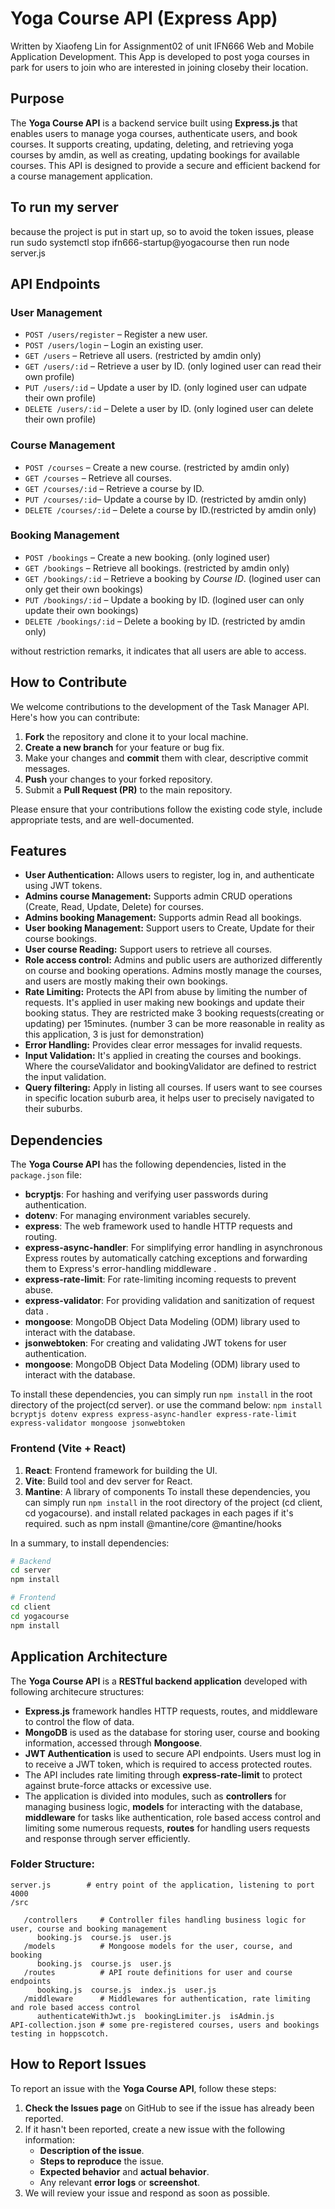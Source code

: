 # Yoga Course API (Express App)

Written by Xiaofeng Lin for Assignment02 of unit IFN666 Web and Mobile Application Development. This App is developed to post yoga courses in park for users to join who are interested in joining closeby their location. 

## Purpose

The **Yoga Course API** is a backend service built using **Express.js** that enables users to manage yoga courses, authenticate users, and book courses. It supports creating, updating, deleting, and retrieving yoga courses by amdin, as well as creating, updating bookings for available courses. This API is designed to provide a secure and efficient backend for a course management application.

## To run my server
because the project is put in start up, so to avoid the token issues, please run 
sudo systemctl stop ifn666-startup@yogacourse
then run
node server.js

## API Endpoints

### **User Management**
- `POST /users/register` – Register a new user.
- `POST /users/login` – Login an existing user.
- `GET /users` – Retrieve all users.                (restricted by amdin only)
- `GET /users/:id` – Retrieve a user by ID.         (only logined user can read their own profile)
- `PUT /users/:id` – Update a user by ID.           (only logined user can udpate their own profile)
- `DELETE /users/:id` – Delete a user by ID.        (only logined user can delete their own profile)

### **Course Management**
- `POST /courses` – Create a new course.            (restricted by amdin only)
- `GET /courses` – Retrieve all courses.            
- `GET /courses/:id` – Retrieve a course by ID.     
- `PUT /courses/:id`– Update a course by ID.        (restricted by amdin only)
- `DELETE /courses/:id` – Delete a course by ID.​    (restricted by amdin only)   

### **Booking Management**
- `POST /bookings` – Create a new booking.                  (only logined user)
- `GET /bookings` – Retrieve all bookings.                  (restricted by amdin only)
- `GET /bookings/:id` – Retrieve a booking by *Course ID*.  (logined user can only get their own bookings)
- `PUT /bookings/:id` – Update a booking by ID.             (logined user can only update their own bookings)
- `DELETE /bookings/:id` – Delete a booking by ID.          (restricted by amdin only)

without restriction remarks, it indicates that all users are able to access. 

## How to Contribute
We welcome contributions to the development of the Task Manager API. Here's how you can contribute:

1. **Fork** the repository and clone it to your local machine.
2. **Create a new branch** for your feature or bug fix.
3. Make your changes and **commit** them with clear, descriptive commit messages.
4. **Push** your changes to your forked repository.
5. Submit a **Pull Request (PR)** to the main repository.

Please ensure that your contributions follow the existing code style, include appropriate tests, and are well-documented.


## Features
- **User Authentication:** Allows users to register, log in, and authenticate using JWT tokens.
- **Admins course Management:** Supports admin CRUD operations (Create, Read, Update, Delete) for courses.
- **Admins booking Management:**  Supports admin Read all bookings.
- **User booking Management:** Support users to Create, Update for their course bookings.
- **User course Reading:** Support users to retrieve all courses. 
- **Role access control:** Admins and public users are authorized differently on course and booking operations. Admins mostly manage the courses, and users are mostly making their own bookings. 
- **Rate Limiting:** Protects the API from abuse by limiting the number of requests. It's applied in user making new bookings and update their booking status. They are restricted make 3 booking requests(creating or updating) per 15minutes. (number 3 can be more reasonable in reality as this application, 3 is just for demonstration)
- **Error Handling:** Provides clear error messages for invalid requests.
- **Input Validation:** It's applied in creating the courses and bookings. Where the courseValidator and bookingValidator are defined to restrict the input validation. 
- **Query filtering:** Apply in listing all courses. If users want to see courses in specific location suburb area, it helps user to precisely navigated to their suburbs.   

## Dependencies

The **Yoga Course API** has the following dependencies, listed in the `package.json` file:

- **bcryptjs**: For hashing and verifying user passwords during authentication.
- **dotenv**: For managing environment variables securely.
- **express**: The web framework used to handle HTTP requests and routing.
- **express-async-handler**: For simplifying error handling in asynchronous Express routes by automatically catching exceptions and forwarding them to Express's error-handling middleware .
- **express-rate-limit**: For rate-limiting incoming requests to prevent abuse.
- **express-validator**: For providing validation and sanitization of request data .
- **mongoose**: MongoDB Object Data Modeling (ODM) library used to interact with the database.
- **jsonwebtoken**: For creating and validating JWT tokens for user authentication.
- **mongoose**: MongoDB Object Data Modeling (ODM) library used to interact with the database.

To install these dependencies, you can simply run `npm install` in the root directory of the project(cd server). or use the command below:
`npm install bcryptjs dotenv express express-async-handler express-rate-limit express-validator mongoose jsonwebtoken`

### **Frontend (Vite + React)**
1. **React**: Frontend framework for building the UI.
2. **Vite**: Build tool and dev server for React.
3. **Mantine**: A library of components
To install these dependencies, you can simply run `npm install` in the root directory of the project
(cd client, cd yogacourse).
and install related packages in each pages if it's required. such as npm install @mantine/core @mantine/hooks

In a summary, to install dependencies:
```bash
# Backend
cd server
npm install

# Frontend
cd client
cd yogacourse
npm install
```

## Application Architecture

The **Yoga Course API** is a **RESTful backend application** developed with following architecure structures:

- **Express.js** framework handles HTTP requests, routes, and middleware to control the flow of data.
- **MongoDB** is used as the database for storing user, course and booking information, accessed through **Mongoose**.
- **JWT Authentication** is used to secure API endpoints. Users must log in to receive a JWT token, which is required to access protected routes.
- The API includes rate limiting through **express-rate-limit** to protect against brute-force attacks or excessive use.
- The application is divided into modules, such as **controllers** for managing business logic, **models** for interacting with the database, **middleware** for tasks like authentication, role based access control and limiting some numerous requests, **routes** for handling users requests and response through server efficiently.

### Folder Structure:

```
server.js        # entry point of the application, listening to port 4000
/src 

   /controllers     # Controller files handling business logic for user, course and booking management
      booking.js  course.js  user.js
   /models          # Mongoose models for the user, course, and booking
      booking.js  course.js  user.js
   /routes          # API route definitions for user and course endpoints
      booking.js  course.js  index.js  user.js
   /middleware      # Middlewares for authentication, rate limiting and role based access control
      authenticateWithJwt.js  bookingLimiter.js  isAdmin.js
API-collection.json # some pre-registered courses, users and bookings testing in hoppscotch.

```

## How to Report Issues

To report an issue with the **Yoga Course API**, follow these steps:

1. **Check the Issues page** on GitHub to see if the issue has already been reported.
2. If it hasn't been reported, create a new issue with the following information:
   - **Description of the issue**.
   - **Steps to reproduce** the issue.
   - **Expected behavior** and **actual behavior**.
   - Any relevant **error logs** or **screenshot**.
3. We will review your issue and respond as soon as possible.


